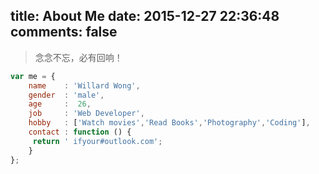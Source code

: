 title: About Me
date: 2015-12-27 22:36:48
comments: false
---
> 念念不忘，必有回响！

```js
var me = {
    name    : 'Willard Wong',
    gender  : 'male',
    age     :  26,
    job     : 'Web Developer',
    hobby   : ['Watch movies','Read Books','Photography','Coding'],
    contact : function () {
     return ' ifyour#outlook.com';
    }
};
```

